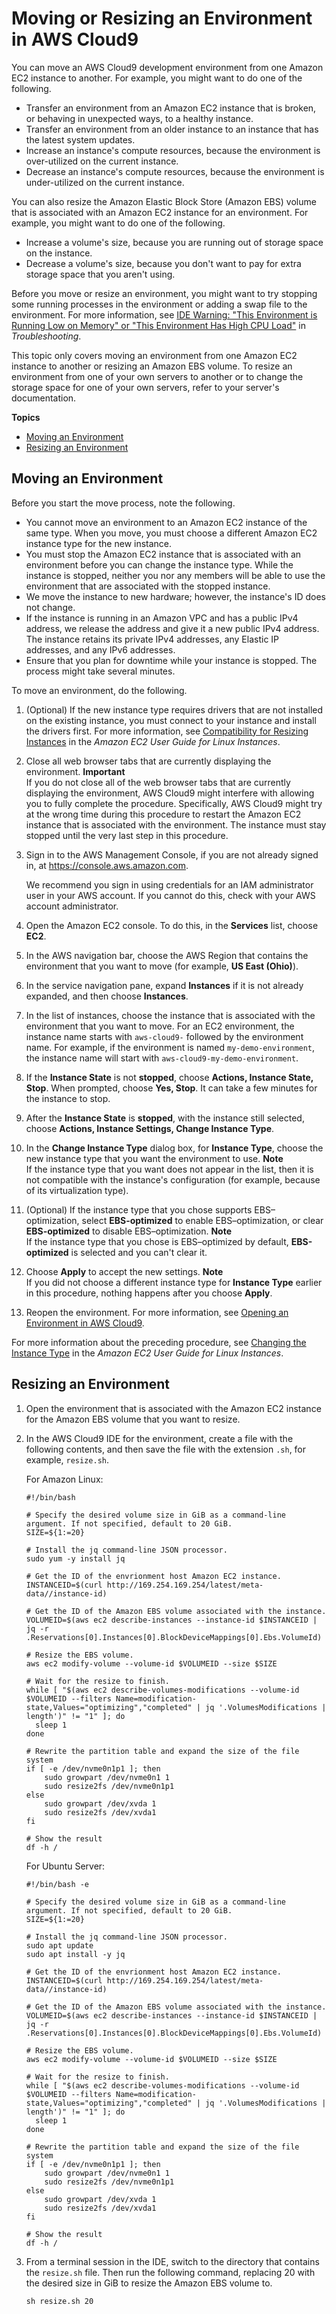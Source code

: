 # Moving or Resizing an Environment in AWS Cloud9<a name="move-environment"></a>

You can move an AWS Cloud9 development environment from one Amazon EC2 instance to another\. For example, you might want to do one of the following\.
+ Transfer an environment from an Amazon EC2 instance that is broken, or behaving in unexpected ways, to a healthy instance\.
+ Transfer an environment from an older instance to an instance that has the latest system updates\.
+ Increase an instance's compute resources, because the environment is over\-utilized on the current instance\.
+ Decrease an instance's compute resources, because the environment is under\-utilized on the current instance\.

You can also resize the Amazon Elastic Block Store \(Amazon EBS\) volume that is associated with an Amazon EC2 instance for an environment\. For example, you might want to do one of the following\.
+ Increase a volume's size, because you are running out of storage space on the instance\.
+ Decrease a volume's size, because you don't want to pay for extra storage space that you aren't using\.

Before you move or resize an environment, you might want to try stopping some running processes in the environment or adding a swap file to the environment\. For more information, see [IDE Warning: "This Environment is Running Low on Memory" or "This Environment Has High CPU Load"](troubleshooting.md#troubleshooting-ide-low-memory) in *Troubleshooting*\.

This topic only covers moving an environment from one Amazon EC2 instance to another or resizing an Amazon EBS volume\. To resize an environment from one of your own servers to another or to change the storage space for one of your own servers, refer to your server's documentation\.

**Topics**
+ [Moving an Environment](#move-environment-move)
+ [Resizing an Environment](#move-environment-resize)

## Moving an Environment<a name="move-environment-move"></a>

Before you start the move process, note the following\.
+ You cannot move an environment to an Amazon EC2 instance of the same type\. When you move, you must choose a different Amazon EC2 instance type for the new instance\.
+ You must stop the Amazon EC2 instance that is associated with an environment before you can change the instance type\. While the instance is stopped, neither you nor any members will be able to use the environment that are associated with the stopped instance\.
+ We move the instance to new hardware; however, the instance's ID does not change\.
+ If the instance is running in an Amazon VPC and has a public IPv4 address, we release the address and give it a new public IPv4 address\. The instance retains its private IPv4 addresses, any Elastic IP addresses, and any IPv6 addresses\.
+ Ensure that you plan for downtime while your instance is stopped\. The process might take several minutes\.

To move an environment, do the following\.

1. \(Optional\) If the new instance type requires drivers that are not installed on the existing instance, you must connect to your instance and install the drivers first\. For more information, see [Compatibility for Resizing Instances](https://docs.aws.amazon.com/AWSEC2/latest/UserGuide/ec2-instance-resize.html#resize-limitations) in the *Amazon EC2 User Guide for Linux Instances*\.

1. Close all web browser tabs that are currently displaying the environment\.
**Important**  
If you do not close all of the web browser tabs that are currently displaying the environment, AWS Cloud9 might interfere with allowing you to fully complete the procedure\. Specifically, AWS Cloud9 might try at the wrong time during this procedure to restart the Amazon EC2 instance that is associated with the environment\. The instance must stay stopped until the very last step in this procedure\.

1. Sign in to the AWS Management Console, if you are not already signed in, at [https://console\.aws\.amazon\.com](https://console.aws.amazon.com)\.

   We recommend you sign in using credentials for an IAM administrator user in your AWS account\. If you cannot do this, check with your AWS account administrator\.

1. Open the Amazon EC2 console\. To do this, in the **Services** list, choose **EC2**\.

1. In the AWS navigation bar, choose the AWS Region that contains the environment that you want to move \(for example, **US East \(Ohio\)**\)\.

1. In the service navigation pane, expand **Instances** if it is not already expanded, and then choose **Instances**\.

1. In the list of instances, choose the instance that is associated with the environment that you want to move\. For an EC2 environment, the instance name starts with `aws-cloud9-` followed by the environment name\. For example, if the environment is named `my-demo-environment`, the instance name will start with `aws-cloud9-my-demo-environment`\.

1. If the **Instance State** is not **stopped**, choose **Actions, Instance State, Stop**\. When prompted, choose **Yes, Stop**\. It can take a few minutes for the instance to stop\.

1. After the **Instance State** is **stopped**, with the instance still selected, choose **Actions, Instance Settings, Change Instance Type**\.

1. In the **Change Instance Type** dialog box, for **Instance Type**, choose the new instance type that you want the environment to use\.
**Note**  
If the instance type that you want does not appear in the list, then it is not compatible with the instance's configuration \(for example, because of its virtualization type\)\.

1. \(Optional\) If the instance type that you chose supports EBS–optimization, select **EBS\-optimized** to enable EBS–optimization, or clear **EBS\-optimized** to disable EBS–optimization\.
**Note**  
If the instance type that you chose is EBS–optimized by default, **EBS\-optimized** is selected and you can't clear it\.

1. Choose **Apply** to accept the new settings\.
**Note**  
If you did not choose a different instance type for **Instance Type** earlier in this procedure, nothing happens after you choose **Apply**\.

1. Reopen the environment\. For more information, see [Opening an Environment in AWS Cloud9](open-environment.md)\.

For more information about the preceding procedure, see [Changing the Instance Type](https://docs.aws.amazon.com/AWSEC2/latest/UserGuide/ec2-instance-resize.html) in the *Amazon EC2 User Guide for Linux Instances*\.

## Resizing an Environment<a name="move-environment-resize"></a>

1. Open the environment that is associated with the Amazon EC2 instance for the Amazon EBS volume that you want to resize\.

1. In the AWS Cloud9 IDE for the environment, create a file with the following contents, and then save the file with the extension `.sh`, for example, `resize.sh`\.

   For Amazon Linux:

   ```
   #!/bin/bash
   
   # Specify the desired volume size in GiB as a command-line argument. If not specified, default to 20 GiB.
   SIZE=${1:=20}
   
   # Install the jq command-line JSON processor.
   sudo yum -y install jq
   
   # Get the ID of the envrionment host Amazon EC2 instance.
   INSTANCEID=$(curl http://169.254.169.254/latest/meta-data//instance-id)
   
   # Get the ID of the Amazon EBS volume associated with the instance.
   VOLUMEID=$(aws ec2 describe-instances --instance-id $INSTANCEID | jq -r .Reservations[0].Instances[0].BlockDeviceMappings[0].Ebs.VolumeId)
   
   # Resize the EBS volume.
   aws ec2 modify-volume --volume-id $VOLUMEID --size $SIZE
   
   # Wait for the resize to finish.
   while [ "$(aws ec2 describe-volumes-modifications --volume-id $VOLUMEID --filters Name=modification-state,Values="optimizing","completed" | jq '.VolumesModifications | length')" != "1" ]; do
     sleep 1
   done

   # Rewrite the partition table and expand the size of the file system
   if [ -e /dev/nvme0n1p1 ]; then
       sudo growpart /dev/nvme0n1 1
       sudo resize2fs /dev/nvme0n1p1
   else
       sudo growpart /dev/xvda 1
       sudo resize2fs /dev/xvda1
   fi

   # Show the result
   df -h /
   ```

   For Ubuntu Server:

   ```
   #!/bin/bash -e
   
   # Specify the desired volume size in GiB as a command-line argument. If not specified, default to 20 GiB.
   SIZE=${1:=20}
   
   # Install the jq command-line JSON processor.
   sudo apt update
   sudo apt install -y jq
   
   # Get the ID of the envrionment host Amazon EC2 instance.
   INSTANCEID=$(curl http://169.254.169.254/latest/meta-data//instance-id)
   
   # Get the ID of the Amazon EBS volume associated with the instance.
   VOLUMEID=$(aws ec2 describe-instances --instance-id $INSTANCEID | jq -r .Reservations[0].Instances[0].BlockDeviceMappings[0].Ebs.VolumeId)
   
   # Resize the EBS volume.
   aws ec2 modify-volume --volume-id $VOLUMEID --size $SIZE
   
   # Wait for the resize to finish.
   while [ "$(aws ec2 describe-volumes-modifications --volume-id $VOLUMEID --filters Name=modification-state,Values="optimizing","completed" | jq '.VolumesModifications | length')" != "1" ]; do
     sleep 1
   done

   # Rewrite the partition table and expand the size of the file system
   if [ -e /dev/nvme0n1p1 ]; then
       sudo growpart /dev/nvme0n1 1
       sudo resize2fs /dev/nvme0n1p1
   else
       sudo growpart /dev/xvda 1
       sudo resize2fs /dev/xvda1
   fi

   # Show the result
   df -h /
   ```

1. From a terminal session in the IDE, switch to the directory that contains the `resize.sh` file\. Then run the following command, replacing 20 with the desired size in GiB to resize the Amazon EBS volume to\.

   ```
   sh resize.sh 20
   ```
